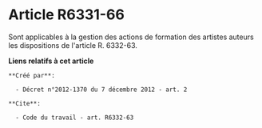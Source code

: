 # Article R6331-66

Sont applicables à la gestion des actions de formation des artistes auteurs les dispositions de l'article R. 6332-63.

**Liens relatifs à cet article**

	**Créé par**:

	  - Décret n°2012-1370 du 7 décembre 2012 - art. 2

	**Cite**:

	  - Code du travail - art. R6332-63
